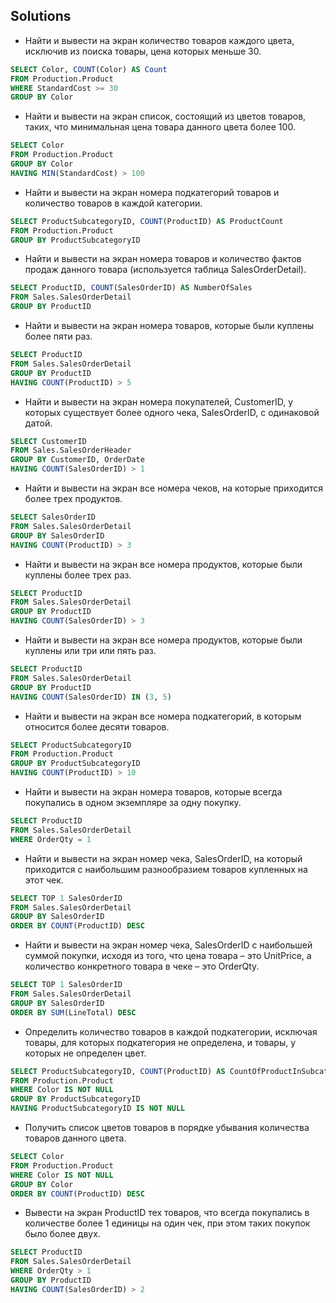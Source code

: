 ## Solutions 


- Найти и вывести на экран количество товаров каждого цвета, исключив из поиска товары, цена которых меньше 30.


```SQL
SELECT Color, COUNT(Color) AS Count
FROM Production.Product
WHERE StandardCost >= 30
GROUP BY Color
```

- Найти и вывести на экран список, состоящий из цветов товаров, таких, что минимальная цена товара данного цвета более 100.

```SQL
SELECT Color
FROM Production.Product
GROUP BY Color
HAVING MIN(StandardCost) > 100
```

- Найти и вывести на экран номера подкатегорий товаров и количество товаров в каждой категории.

```SQL
SELECT ProductSubcategoryID, COUNT(ProductID) AS ProductCount
FROM Production.Product
GROUP BY ProductSubcategoryID
```

- Найти и вывести на экран номера товаров и количество фактов продаж данного товара (используется таблица SalesOrderDetail).

```SQL
SELECT ProductID, COUNT(SalesOrderID) AS NumberOfSales
FROM Sales.SalesOrderDetail
GROUP BY ProductID
```

- Найти и вывести на экран номера товаров, которые были куплены более пяти раз.

```SQL
SELECT ProductID
FROM Sales.SalesOrderDetail
GROUP BY ProductID
HAVING COUNT(ProductID) > 5
```

- Найти и вывести на экран номера покупателей, CustomerID, у которых существует более одного чека, SalesOrderID, с одинаковой датой.

```SQL
SELECT CustomerID
FROM Sales.SalesOrderHeader
GROUP BY CustomerID, OrderDate
HAVING COUNT(SalesOrderID) > 1
```

- Найти и вывести на экран все номера чеков, на которые приходится более трех продуктов.

```SQL
SELECT SalesOrderID
FROM Sales.SalesOrderDetail
GROUP BY SalesOrderID
HAVING COUNT(ProductID) > 3
```

- Найти и вывести на экран все номера продуктов, которые были куплены более трех раз.

```SQL
SELECT ProductID
FROM Sales.SalesOrderDetail
GROUP BY ProductID
HAVING COUNT(SalesOrderID) > 3
```

- Найти и вывести на экран все номера продуктов, которые были куплены или три или пять раз.

```SQL
SELECT ProductID
FROM Sales.SalesOrderDetail
GROUP BY ProductID
HAVING COUNT(SalesOrderID) IN (3, 5)
```

- Найти и вывести на экран все номера подкатегорий, в которым относится более десяти товаров.

```SQL
SELECT ProductSubcategoryID
FROM Production.Product
GROUP BY ProductSubcategoryID
HAVING COUNT(ProductID) > 10
```

- Найти и вывести на экран номера товаров, которые всегда покупались в одном экземпляре за одну покупку.

```SQL
SELECT ProductID
FROM Sales.SalesOrderDetail
WHERE OrderQty = 1
```

- Найти и вывести на экран номер чека, SalesOrderID, на который приходится с наибольшим разнообразием товаров купленных на этот чек.

```SQL
SELECT TOP 1 SalesOrderID
FROM Sales.SalesOrderDetail
GROUP BY SalesOrderID
ORDER BY COUNT(ProductID) DESC
```

- Найти и вывести на экран номер чека, SalesOrderID с наибольшей суммой покупки, исходя из того, что цена товара – это UnitPrice, а количество конкретного товара в чеке – это OrderQty.

```SQL
SELECT TOP 1 SalesOrderID
FROM Sales.SalesOrderDetail
GROUP BY SalesOrderID
ORDER BY SUM(LineTotal) DESC
```

- Определить количество товаров в каждой подкатегории, исключая товары, для которых подкатегория не определена, и товары, у которых не определен цвет.

```SQL
SELECT ProductSubcategoryID, COUNT(ProductID) AS CountOfProductInSubcategory
FROM Production.Product
WHERE Color IS NOT NULL
GROUP BY ProductSubcategoryID
HAVING ProductSubcategoryID IS NOT NULL
```

- Получить список цветов товаров в порядке убывания количества товаров данного цвета.

```SQL
SELECT Color
FROM Production.Product
WHERE Color IS NOT NULL
GROUP BY Color
ORDER BY COUNT(ProductID) DESC
```

- Вывести на экран ProductID тех товаров, что всегда покупались в количестве более 1 единицы на один чек, при этом таких покупок было более двух.

```SQL
SELECT ProductID
FROM Sales.SalesOrderDetail
WHERE OrderQty > 1
GROUP BY ProductID
HAVING COUNT(SalesOrderID) > 2
```






